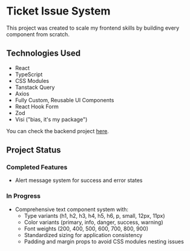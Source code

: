 # Ticket Issue System

This project was created to scale my frontend skills by building every component from scratch.

## Technologies Used

- React
- TypeScript
- CSS Modules
- Tanstack Query
- Axios
- Fully Custom, Reusable UI Components
- React Hook Form
- Zod
- Visi ("bias, it's my package")

You can check the backend project [here](https://github.com/sfwnisme/backend-ticket-system).

## Project Status

### Completed Features

- Alert message system for success and error states

### In Progress

- Comprehensive text component system with:
  - Type variants (h1, h2, h3, h4, h5, h6, p, small, 12px, 11px)
  - Color variants (primary, info, danger, success, warning)
  - Font weights (200, 400, 500, 600, 700, 800, 900)
  - Standardized sizing for application consistency
  - Padding and margin props to avoid CSS modules nesting issues